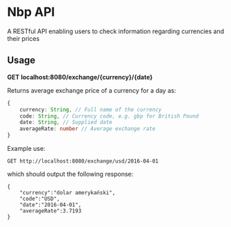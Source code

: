 # Nbp API

A RESTful API enabling users to check information regarding currencies and their prices

## Usage

**GET localhost:8080/exchange/{currency}/{date}**

Returns average exchange price of a currency for a day as:

```ts
{
	currency: String, // Full name of the currency
	code: String, // Currency code, e.g. gbp for British Pound
	date: String, // Supplied date
	averageRate: number // Average exchange rate
}

```

Example use:
```
GET http://localhost:8080/exchange/usd/2016-04-01
```

which should output the following response:

```
{
    "currency":"dolar amerykański",
    "code":"USD",
    "date":"2016-04-01",
    "averageRate":3.7193
}
```
